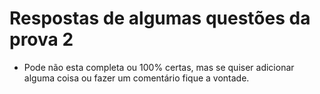# Respostas de algumas questões da prova 2

* Pode não esta completa ou 100% certas, mas se quiser adicionar alguma coisa ou fazer um comentário fique a vontade.


